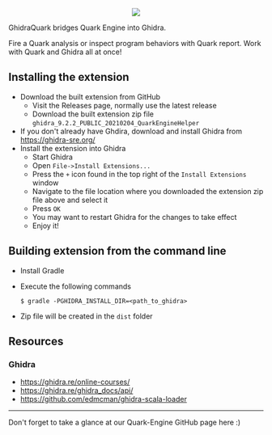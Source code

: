 <p align="center">
	<img src="https://i.imgur.com/rfkOCSI.png"/>
</p>

GhidraQuark bridges Quark Engine into Ghidra.

Fire a Quark analysis or inspect program behaviors with Quark report. Work with Quark and Ghidra all at once!

## Installing the extension

+ Download the built extension from GitHub
  + Visit the Releases page, normally use the latest release
  + Download the built extension zip file `ghidra_9.2.2_PUBLIC_20210204_QuarkEngineHelper`
+ If you don't already have Ghdira, download and install Ghidra from https://ghidra-sre.org/
+ Install the extension into Ghidra
  + Start Ghidra
  + Open `File->Install Extensions...`
  + Press the `+` icon found in the top right of the `Install Extensions` window
  + Navigate to the file location where you downloaded the extension zip file above and select it
  + Press `OK`
  + You may want to restart Ghidra for the changes to take effect
  + Enjoy it!

## Building extension from the command line

+ Install Gradle

+ Execute the following commands

  ```
  $ gradle -PGHIDRA_INSTALL_DIR=<path_to_ghidra>
  ```

+ Zip file will be created in the `dist` folder

## Resources

### Ghidra

+ https://ghidra.re/online-courses/
+ https://ghidra.re/ghidra_docs/api/
+ https://github.com/edmcman/ghidra-scala-loader

---

Don't forget to take a glance at our Quark-Engine GitHub page here :)

